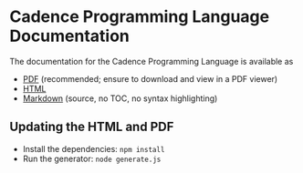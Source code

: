 # Cadence Programming Language Documentation

The documentation for the Cadence Programming Language is available as

  - [PDF](https://github.com/portto/cadence/blob/master/docs/language.pdf) (recommended; ensure to download and view in a PDF viewer)
  - [HTML](https://github.com/portto/cadence/blob/master/docs/language.html)
  - [Markdown](https://github.com/portto/cadence/blob/master/docs/language.md) (source, no TOC, no syntax highlighting)


## Updating the HTML and PDF

- Install the dependencies: `npm install`
- Run the generator: `node generate.js`
